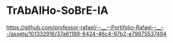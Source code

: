 # TrAbAlHo-SoBrE-IA

https://github.com/professor-rafael/--__--Portifolio-Rafael--__--/assets/101332916/37a61189-8424-46c4-97b2-e79875537494

